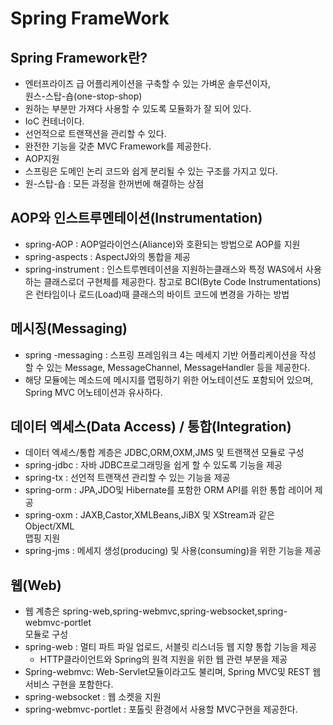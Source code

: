 Spring FrameWork
==================

## Spring Framework란?

* 엔터프라이즈 급 어플리케이션을 구축할 수 있는 가벼운 솔루션이자,  
  원스-스탑-숍(one-stop-shop)
* 원하는 부분만 가져다 사용할 수 있도록 모듈화가 잘 되어 있다.
* IoC 컨테너이다.
* 선언적으로 트랜잭션을 관리할 수 있다.
* 완전한 기능을 갖춘 MVC Framework를 제공한다.
* AOP지원
* 스프링은 도메인 논리 코드와 쉽게 분리될 수 있는 구조를 가지고 있다.
* 원-스탑-숍 : 모든 과정을 한꺼번에 해결하는 상점 

## AOP와 인스트루멘테이션(Instrumentation)

* spring-AOP : AOP얼라이언스(Aliance)와 호환되는 방법으로 AOP를 지원
* spring-aspects : AspectJ와의 통합을 제공
* spring-instrument : 인스트루멘테이션을 지원하는클래스와 특정 WAS에서 사용  
  하는 클래스로더 구현체를 제공한다. 참고로 BCI(Byte Code Instrumentations)  
  은 런타임이나 로드(Load)때 클래스의 바이트 코드에 변경을 가하는 방법

## 메시징(Messaging)

* spring -messaging : 스프링 프레임워크 4는 메세지 기반 어플리케이션을 작성  
  할 수 있는 Message, MessageChannel, MessageHandler 등을 제공한다.
* 해당 모듈에는 메소드에 메시지를 맵핑하기 위한 어노테이션도 포함되어 있으며,  
Spring MVC 어노테이션과 유사하다.

## 데이터 엑세스(Data Access) / 통합(Integration)

* 데이터 엑세스/통합 계층은 JDBC,ORM,OXM,JMS 및 트랜잭션 모듈로 구성
* spring-jdbc : 자바 JDBC프로그래밍을 쉽게 할 수 있도록 기능을 제공
* spring-tx : 선언적 트랜잭션 관리할 수 있는 기능을 제공
* spring-orm : JPA,JDO및 Hibernate를 포함한 ORM API를 위한 통합 레이어 제공
* spring-oxm : JAXB,Castor,XMLBeans,JiBX 및 XStream과 같은 Object/XML  
  맵핑 지원
* spring-jms : 메세지 생성(producing) 및 사용(consuming)을 위한 기능을 제공

## 웹(Web)

* 웹 계층은 spring-web,spring-webmvc,spring-websocket,spring-webmvc-portlet  
모듈로 구성
* spring-web : 멀티 파트 파일 업로드, 서블릿 리스너등 웹 지향 통합 기능을 제공
    * HTTP클라이언트와 Spring의 원격 지원을 위한 웹 관련 부분을 제공
* Spring-webmvc: Web-Servlet모듈이라고도 불리며, Spring MVC및 REST 웹  
  서비스 구현을 포함한다.
* spring-websocket : 웹 소켓을 지원
* spring-webmvc-portlet : 포톨릿 환경에서 사용할 MVC구현을 제공한다.
